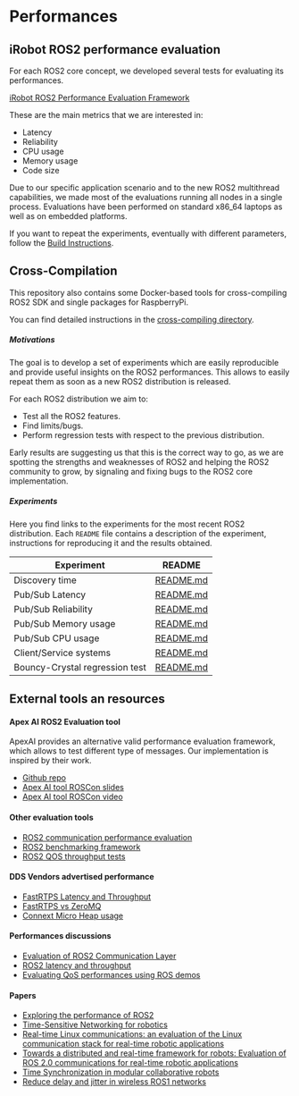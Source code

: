 # Performances

## iRobot ROS2 performance evaluation

For each ROS2 core concept, we developed several tests for evaluating its performances.

[iRobot ROS2 Performance Evaluation Framework](performance_test)

These are the main metrics that we are interested in:

 - Latency
 - Reliability
 - CPU usage
 - Memory usage
 - Code size

Due to our specific application scenario and to the new ROS2 multithread capabilities, we made most of the evaluations running all nodes in a single process.
Evaluations have been performed on standard x86_64 laptops as well as on embedded platforms.

If you want to repeat the experiments, eventually with different parameters, follow the [Build Instructions](performance_test/README.md).

## Cross-Compilation

This repository also contains some Docker-based tools for cross-compiling ROS2 SDK and single packages for RaspberryPi.

You can find detailed instructions in the [cross-compiling directory](cross-compiling).



##### Motivations

The goal is to develop a set of experiments which are easily reproducible and provide useful insights on the ROS2 performances.
This allows to easily repeat them as soon as a new ROS2 distribution is released.

For each ROS2 distribution we aim to:

 - Test all the ROS2 features.
 - Find limits/bugs.
 - Perform regression tests with respect to the previous distribution.

Early results are suggesting us that this is the correct way to go, as we are spotting the strengths and weaknesses of ROS2 and helping the ROS2 community to grow, by signaling and fixing bugs to the ROS2 core implementation.

##### Experiments

Here you find links to the experiments for the most recent ROS2 distribution.
Each `README` file contains a description of the experiment, instructions for reproducing it and the results obtained.



| Experiment | README |
| ------------- | ------------- |
| Discovery time | [README.md](experiments/crystal/discovery_time) |
| Pub/Sub Latency | [README.md](experiments/crystal/pub_sub_latency) |
| Pub/Sub Reliability | [README.md](experiments/crystal/pub_sub_reliability) |
| Pub/Sub Memory usage | [README.md](experiments/crystal/pub_sub_memory) |
| Pub/Sub CPU usage | [README.md](experiments/crystal/pub_sub_cpu) |
| Client/Service systems | [README.md](experiments/crystal/client_service) |
| Bouncy-Crystal regression test | [README.md](experiments/crystal/regression) |


## External tools an resources

#### Apex AI ROS2 Evaluation tool

ApexAI provides an alternative valid performance evaluation framework, which allows to test different type of messages.
Our implementation is inspired by their work.

 - [Github repo](https://github.com/ApexAI/performance_test)
 - [Apex AI tool ROSCon slides](https://roscon.ros.org/2018/presentations/ROSCon2018_MiddlewarePerformanceTesting.pdf)
 - [Apex AI tool ROSCon video](https://vimeo.com/293257342)

#### Other evaluation tools

 - [ROS2 communication performance evaluation](https://github.com/ros2/rclcpp/issues/634)
 - [ROS2 benchmarking framework](https://github.com/piappl/ros2_benchmarking)
 - [ROS2 QOS throughput tests](https://github.com/Adlink-ROS/adlink_ros2_tools)

#### DDS Vendors advertised performance

 - [FastRTPS Latency and Throughput](https://www.eprosima.com/index.php/resources-all/performance/40-eprosima-fast-rtps-performance)
 - [FastRTPS vs ZeroMQ](https://www.eprosima.com/index.php/resources-all/performance/zmq-vs-eprosima-fast-rtps)
 - [Connext Micro Heap usage](https://community.rti.com/static/documentation/connext-micro/2.4.10/doc/html/group__datasheet__armv6leLinux2__6gcc4__6__3.html#armv6leLinux2_6gcc4_6_3_HEAP)

#### Performances discussions

 - [Evaluation of ROS2 Communication Layer](https://roscon.ros.org/2016/presentations/rafal.kozik-ros2evaluation.pdf)
 - [ROS2 latency and throughput](https://discourse.ros.org/t/latency-and-throughput-in-ros2/4367)
 - [Evaluating QoS performances using ROS demos](https://github.com/ros2/rmw_fastrtps/issues/202)


#### Papers

 - [Exploring the performance of ROS2](https://www.semanticscholar.org/paper/Exploring-the-performance-of-ROS2-Maruyama-Kato/07b895f3b584dea4f64e91844f243de382026b20)
 - [Time-Sensitive Networking for robotics](https://arxiv.org/abs/1804.07643)
 - [Real-time Linux communications: an evaluation of the Linux communication stack for real-time robotic applications](https://arxiv.org/pdf/1808.10821.pdf)
 - [Towards a distributed and real-time framework for robots: Evaluation
of ROS 2.0 communications for real-time robotic applications](https://arxiv.org/pdf/1809.02595.pdf)
 - [Time Synchronization in modular collaborative robots](https://arxiv.org/pdf/1809.07295.pdf)
 - [Reduce delay and jitter in wireless ROS1 networks](https://arxiv.org/pdf/1707.07540.pdf)
